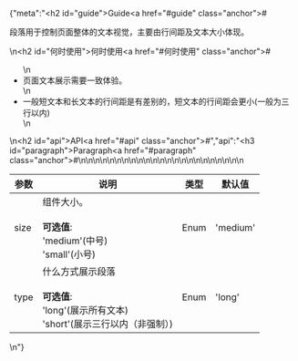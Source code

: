 {"meta":"<h2 id=\"guide\">Guide<a href=\"#guide\" class=\"anchor\">#</a></h2><p>&#x6BB5;&#x843D;&#x7528;&#x4E8E;&#x63A7;&#x5236;&#x9875;&#x9762;&#x6574;&#x4F53;&#x7684;&#x6587;&#x672C;&#x89C6;&#x89C9;&#xFF0C;&#x4E3B;&#x8981;&#x7531;&#x884C;&#x95F4;&#x8DDD;&#x53CA;&#x6587;&#x672C;&#x5927;&#x5C0F;&#x4F53;&#x73B0;&#x3002; </p>\n<h2 id=\"&#x4F55;&#x65F6;&#x4F7F;&#x7528;\">&#x4F55;&#x65F6;&#x4F7F;&#x7528;<a href=\"#&#x4F55;&#x65F6;&#x4F7F;&#x7528;\" class=\"anchor\">#</a></h2><ul>\n<li>&#x9875;&#x9762;&#x6587;&#x672C;&#x5C55;&#x793A;&#x9700;&#x8981;&#x4E00;&#x81F4;&#x4F53;&#x9A8C;&#x3002;</li>\n<li>&#x4E00;&#x822C;&#x77ED;&#x6587;&#x672C;&#x548C;&#x957F;&#x6587;&#x672C;&#x7684;&#x884C;&#x95F4;&#x8DDD;&#x662F;&#x6709;&#x5DEE;&#x522B;&#x7684;&#xFF0C;&#x77ED;&#x6587;&#x672C;&#x7684;&#x884C;&#x95F4;&#x8DDD;&#x4F1A;&#x66F4;&#x5C0F;(&#x4E00;&#x822C;&#x4E3A;&#x4E09;&#x884C;&#x4EE5;&#x5185;)</li>\n</ul>\n<h2 id=\"api\">API<a href=\"#api\" class=\"anchor\">#</a></h2>","api":"<h3 id=\"paragraph\">Paragraph<a href=\"#paragraph\" class=\"anchor\">#</a></h3><table>\n<thead>\n<tr>\n<th>&#x53C2;&#x6570;</th>\n<th>&#x8BF4;&#x660E;</th>\n<th>&#x7C7B;&#x578B;</th>\n<th>&#x9ED8;&#x8BA4;&#x503C;</th>\n</tr>\n</thead>\n<tbody>\n<tr>\n<td>size</td>\n<td>&#x7EC4;&#x4EF6;&#x5927;&#x5C0F;&#x3002;<br><br><strong>&#x53EF;&#x9009;&#x503C;</strong>:<br>&apos;medium&apos;(&#x4E2D;&#x53F7;)<br>&apos;small&apos;(&#x5C0F;&#x53F7;)</td>\n<td>Enum</td>\n<td>&apos;medium&apos;</td>\n</tr>\n<tr>\n<td>type</td>\n<td>&#x4EC0;&#x4E48;&#x65B9;&#x5F0F;&#x5C55;&#x793A;&#x6BB5;&#x843D;<br><br><strong>&#x53EF;&#x9009;&#x503C;</strong>:<br>&apos;long&apos;(&#x5C55;&#x793A;&#x6240;&#x6709;&#x6587;&#x672C;)<br>&apos;short&apos;(&#x5C55;&#x793A;&#x4E09;&#x884C;&#x4EE5;&#x5185;&#xFF08;&#x975E;&#x5F3A;&#x5236;&#xFF09;)</td>\n<td>Enum</td>\n<td>&apos;long&apos;</td>\n</tr>\n</tbody>\n</table>\n"}